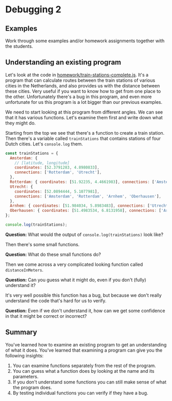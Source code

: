 # Debugging 2

## Examples

Work through some examples and/or homework assignments together with the
students.

## Understanding an existing program

Let's look at the code in
[homework/train-stations-complete.js](homework/train-stations-complete.js). It's
a program that can calculate routes between the train stations of various cities
in the Netherlands, and also provides us with the distance between these cities.
Very useful if you want to know how to get from one place to the other.
Unfortunately there's a bug in this program, and even more unfortunate for us
this program is a lot bigger than our previous examples.

We need to start looking at this program from different angles. We can see that
it has various functions. Let's examine them first and write down what they
might do.

Starting from the top we see that there's a function to create a train station.
Then there's a variable called `trainStations` that contains stations of four
Dutch cities. Let's `console.log` them.

```js
const trainStations = {
  Amsterdam: {
    // [latitude, longitude]
    coordinates: [52.3791283, 4.8980833],
    connections: ['Rotterdam', 'Utrecht'],
  },
  Rotterdam: { coordinates: [51.92235, 4.4661983], connections: ['Amsterdam', 'Utrecht'] },
  Utrecht: {
    coordinates: [52.0894444, 5.1077981],
    connections: ['Amsterdam', 'Rotterdam', 'Arnhem', 'Oberhausen'],
  },
  Arnhem: { coordinates: [51.984034, 5.8983483], connections: ['Utrecht', 'Oberhausen'] },
  Oberhausen: { coordinates: [51.4983534, 6.8131958], connections: ['Arnhem', 'Utrecht'] },
};

console.log(trainStations);
```

**Question:** What would the output of `console.log(trainStations)` look like?

Then there's some small functions.

**Question:** What do these small functions do?

Then we come across a very complicated looking function called `distanceInMeters`.

**Question:** Can you guess what it might do, even if you don't (fully) understand it?

It's very well possible this function has a bug, but because we don't really
understand the code that's hard for us to verify.

**Question:** Even if we don't understand it, how can we get some confidence in
that it might be correct or incorrect?

## Summary

You've learned how to examine an existing program to get an understanding of
what it does. You've learned that examining a program can give you the following
insights:

1. You can examine functions separately from the rest of the program.
2. You can guess what a function does by looking at the name and its parameters.
3. If you don't understand some functions you can still make sense of what the
   program does.
4. By testing individual functions you can verify if they have a bug.
